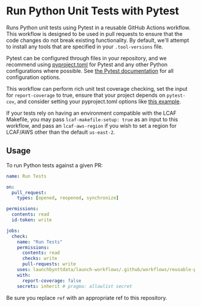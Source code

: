 # Run Python Unit Tests with Pytest

Runs Python unit tests using Pytest in a reusable GitHub Actions workflow. This workflow is designed to be used in pull requests to ensure that the code changes do not break existing functionality. By default, we'll attempt to install any tools that are specified in your `.tool-versions` file.

Pytest can be configured through files in your repository, and we recommend using [pyproject.toml](https://docs.pytest.org/en/stable/reference/customize.html#configuration-file-formats) for Pytest and any other Python configurations where possible. See [the Pytest documentation](https://docs.pytest.org/en/stable/reference/reference.html#ini-options-ref) for all configuration options.

This workflow can perform rich unit test coverage checking, set the input for `report-coverage` to true, ensure that your project depends on `pytest-cov`, and consider setting your pyproject.toml options like [this example](https://github.com/launchbynttdata/launch-cert-tool/blob/ffe571499003e0ace49484da9379247abc97a1cf/pyproject.toml#L52-L61).

If your tests rely on having an environment compatible with the LCAF Makefile, you may pass `lcaf-makefile-setup: true` as an input to this workflow, and pass an `lcaf-aws-region` if you wish to set a region for LCAF/AWS other than the default `us-east-2`.

## Usage

To run Python tests against a given PR:

```yaml
name: Run Tests

on:
  pull_request:
    types: [opened, reopened, synchronize]

permissions:
  contents: read
  id-token: write

jobs:
  check:
    name: "Run Tests"
    permissions:
      contents: read
      checks: write
      pull-requests: write
    uses: launchbynttdata/launch-workflows/.github/workflows/reusable-python-uv-pytest.yml@ref
    with:
      report-coverage: false
    secrets: inherit # pragma: allowlist secret

```

Be sure you replace `ref` with an appropriate ref to this repository.
